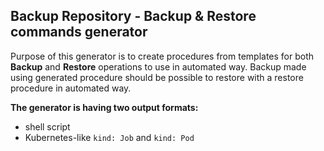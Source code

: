 Backup Repository - Backup & Restore commands generator
-------------------------------------------------------

Purpose of this generator is to create procedures from templates for both **Backup** and **Restore** operations to use in automated way.
Backup made using generated procedure should be possible to restore with a restore procedure in automated way.

**The generator is having two output formats:**
- shell script
- Kubernetes-like `kind: Job` and `kind: Pod`

